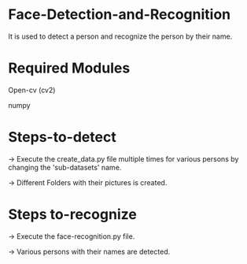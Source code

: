 # Face-Detection-and-Recognition
It is used to detect a person and recognize the person by their name.

# Required Modules
Open-cv (cv2)

numpy


# Steps-to-detect
-> Execute the create_data.py file multiple times for various persons by changing the 'sub-datasets' name.

-> Different Folders with their pictures is created.

# Steps to-recognize
-> Execute the face-recognition.py file.

-> Various persons with their names are detected.
